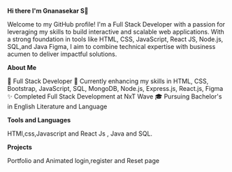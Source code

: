 **Hi there I'm Gnanasekar S👋** 

Welcome to my GitHub profile! I'm a Full Stack Developer with a passion for leveraging my skills to build interactive and scalable web applications. With a strong foundation in tools like HTML, CSS, JavaScript, React JS, Node.js, SQL,and Java Figma, I aim to combine technical expertise with business acumen to deliver impactful solutions.

**About Me**

💼 Full Stack Developer
🌱 Currently enhancing my skills in HTML, CSS, Bootstrap, JavaScript, SQL, MongoDB, Node.js, Express.js, React.js, Figma
✨ Completed Full Stack Development at NxT Wave
🎓 Pursuing Bachelor's in English Literature and Language

**Tools and Languages**

HTMl,css,Javascript and React Js , Java and SQL.


**Projects**

Portfolio and Animated login,register and Reset page 
